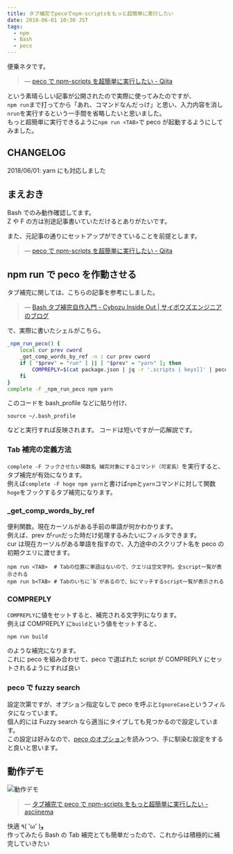```yaml
---
title: タブ補完でpecoでnpm-scriptsをもっと超簡単に実行したい
date: 2018-06-01 10:30 JST
tags:
  - npm
  - Bash
  - peco
---
```


便乗ネタです。

> &mdash; [peco で npm-scripts を超簡単に実行したい - Qiita](https://qiita.com/hogesuke_1/items/46f009f31b5f2ec8c02c)

という素晴らしい記事が公開されたので実際に使ってみたのですが、  
`npm run`まで打ってから「あれ、コマンドなんだっけ」と思い、入力内容を消し`nrun`を実行するという一手間を省略したいと思いました。  
もっと超簡単に実行できるように`npm run <TAB>`で peco が起動するようにしてみました。

<!--more-->

## CHANGELOG

2018/06/01: yarn にも対応しました

## まえおき

Bash でのみ動作確認してます。  
Z や F の方は別途記事書いていただけるとありがたいです。

また、元記事の通りにセットアップができていることを前提とします。

> &mdash; [peco で npm-scripts を超簡単に実行したい - Qiita](https://qiita.com/hogesuke_1/items/46f009f31b5f2ec8c02c)

## npm run <TAB>で peco を作動させる

タブ補完に関しては、こちらの記事を参考にしました。

> &mdash; [Bash タブ補完自作入門 - Cybozu Inside Out | サイボウズエンジニアのブログ](http://blog.cybozu.io/entry/2016/09/26/080000)

で、実際に書いたシェルがこちら。

```sh
_npm_run_peco() {
    local cur prev cword
    _get_comp_words_by_ref -n : cur prev cword
    if [ "$prev" = "run" ] || [ "$prev" = "yarn" ]; then
        COMPREPLY=$(cat package.json | jq -r '.scripts | keys[]' | peco --initial-filter=Fuzzy --query=$cur)
    fi
}
complete -F _npm_run_peco npm yarn
```

このコードを bash_profile などに貼り付け、

```
source ~/.bash_profile
```

などと実行すれば反映されます。
コードは短いですが一応解説です。

### Tab 補完の定義方法

`complete -F フックさせたい関数名 補完対象にするコマンド（可変長）`を実行すると、タブ補完が有効になります。  
例えば`complete -F hoge npm yarn`と書けば`npm`と`yarn`コマンドに対して関数`hoge`をフックするタブ補完になります。

### \_get_comp_words_by_ref

便利関数。現在カーソルがある手前の単語が何かわかります。  
例えば、prev が`run`だった時だけ処理するみたいにフィルタできます。  
cur は現在カーソルがある単語を指すので、入力途中のスクリプト名を peco の初期クエリに渡せます。

```
npm run <TAB>  # Tabの位置に単語はないので、クエリは空文字列。全script一覧が表示される
npm run b<TAB> # Tabのいちに`b`があるので、bにマッチするscript一覧が表示される
```

### COMPREPLY

`COMPREPLY`に値をセットすると、補完される文字列になります。  
例えば COMPREPLY に`build`という値をセットすると、

```
npm run build
```

のような補完になります。  
これに peco を組み合わせて、peco で選ばれた script が COMPREPLY にセットされるようにすれば良い

### peco で fuzzy search

設定次第ですが、オプション指定なしで peco を呼ぶと`IgnoreCase`というフィルタになっています。  
個人的には Fuzzy search なら適当にタイプしても見つかるので設定しています。  
この設定は好みなので、[peco のオプション](https://github.com/peco/peco#--initial-filter-ignorecasecasesensitivesmartcaseregexpfuzzy)を読みつつ、手に馴染む設定をすると良いと思います。

## 動作デモ

![動作デモ](/images/2018/more-more-easy-to-use-npm-run-script/npm-run-tab-completion.gif)

> &mdash; [タブ補完で peco で npm-scripts をもっと超簡単に実行したい - asciinema](https://asciinema.org/a/184718)

快適 ٩( 'ω' )و  
作ってみたら Bash の Tab 補完とても簡単だったので、これからは積極的に補完していきたい
